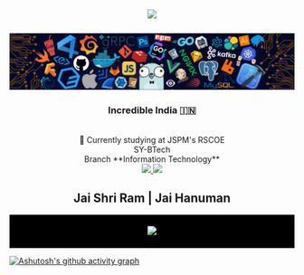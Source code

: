 <h1 align="center">
    <img src="https://readme-typing-svg.herokuapp.com/?font=Righteous&size=35&center=true&vCenter=true&width=500&height=70&duration=4000&lines=Jai+Siya+Ram!+🚩;+Jai+Hanuman!;" />
</h1>
<div align="center"> 
  <img src="https://raw.githubusercontent.com/KevinPatel04/KevinPatel04/master/header.png" />
</div>
<h3 align="center">Incredible India 🇮🇳</h3>
<br/>
<div align="center"> 
 🔭 Currently studying at JSPM's RSCOE <br>
     SY-BTech <br>
     Branch **Information Technology**
 </div>
<div align="center"> 
  <a href="mailto:yashlende93@gmail.com">
    <img src="https://img.shields.io/badge/Gmail-333333?style=for-the-badge&logo=gmail&logoColor=red" />
  </a>
  <a href="https://www.linkedin.com/in/yash-lende-852706259/" target="_blank">
    <img src="https://img.shields.io/badge/LinkedIn-0077B5?style=for-the-badge&logo=linkedin&logoColor=white" target="_blank" />
  </a>
<!--   <a href="https://salesp07.github.io" target="_blank">
     <img src="https://img.shields.io/badge/Portfolio-FF5722?style=for-the-badge&logo=todoist&logoColor=white" target="_blank" /> <!-- sqlite, safari, google-chrome are other good icon options -->
<!--   </a> --> 
</div>

<h2 align="center">Jai Shri Ram | Jai Hanuman </h2>


<!--[![GitHub Streak](http://github-readme-streak-stats.herokuapp.com?user=YashL3616&theme=dark&background=000000)](https://git.io/streak-stats)-->


<div align="center" style="background-color: black; padding: 20px;">
       <img src="https://streak-stats.demolab.com?user=YashL3616&theme=transparent&hide_border=true" />
    
</div>

<!--[![Ashutosh's github activity graph](https://github-readme-activity-graph.vercel.app/graph?username=YashL3616&bg_color=fffff0&color=708090&line=24292e&point=24292e&area=true&hide_border=true)](https://github.com/ashutosh00710/github-readme-activity-graph)-->

[![Ashutosh's github activity graph](https://github-readme-activity-graph.vercel.app/graph?username=YashL3616&theme=github-compact)](https://github.com/ashutosh00710/github-readme-activity-graph)


